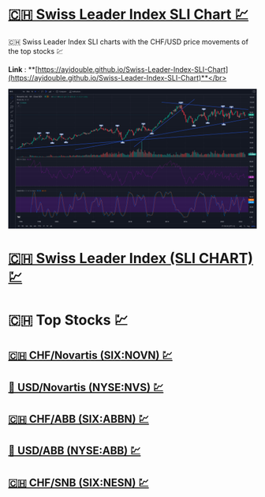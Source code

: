# [🇨🇭 Swiss Leader Index SLI Chart 💹](https://ayidouble.github.io/Swiss-Leader-Index-SLI-Chart)
🇨🇭 Swiss Leader Index SLI charts with the CHF/USD price movements of the top stocks 💹

**Link** : **[https://ayidouble.github.io/Swiss-Leader-Index-SLI-Chart](https://ayidouble.github.io/Swiss-Leader-Index-SLI-Chart)**</br>

![Swiss Leader Index SLI CHF Top Stocks NYSE USD Currency Market Chart Candlestick Price Movement Stoch RSI](Images/USD-NYSE-Novartis-Stock-Chart.png)

# [🇨🇭 Swiss Leader Index (SLI CHART) 💹](https://ayidouble.github.io/Swiss-Leader-Index-SLI-Chart/SWISSLEADERINDEXSLI)

# 🇨🇭 Top Stocks 💹

## [🇨🇭 CHF/Novartis (SIX:NOVN) 💹](https://ayidouble.github.io/Swiss-Leader-Index-SLI-Chart/CHFNovartis)

## [🗽 USD/Novartis (NYSE:NVS) 💹](https://ayidouble.github.io/Swiss-Leader-Index-SLI-Chart/USDNovartis)

## [🇨🇭 CHF/ABB (SIX:ABBN) 💹](https://ayidouble.github.io/Swiss-Leader-Index-SLI-Chart/CHFABB)

## [🗽 USD/ABB (NYSE:ABB) 💹](https://ayidouble.github.io/Swiss-Leader-Index-SLI-Chart/USDABB)

## [🇨🇭 CHF/SNB (SIX:NESN) 💹](https://ayidouble.github.io/Swiss-Leader-Index-SLI-Chart/CHFNestlé)
